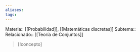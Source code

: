 ```yaml
---
aliases: 
tags:
---
```

Materia:: [[Probabilidad]], [[Matemáticas discretas]]
Subtema:: 
Relacionado:: [[Teoría de Conjuntos]]

> [!concepto]
> 









